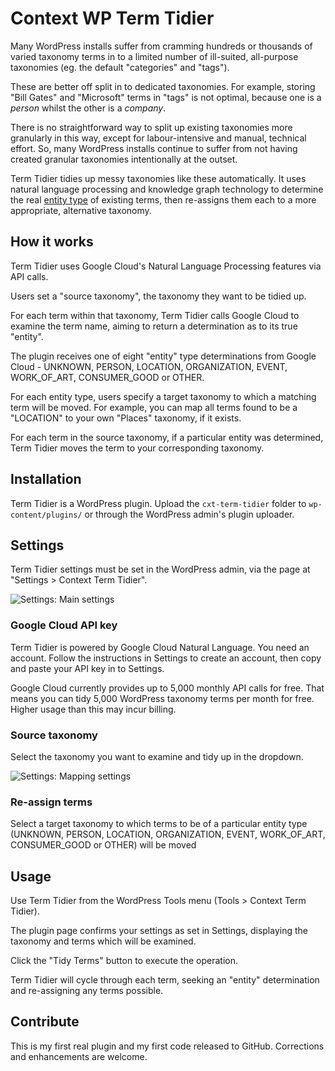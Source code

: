 # Context WP Term Tidier

Many WordPress installs suffer from cramming hundreds or thousands of varied taxonomy terms in to a limited number of ill-suited, all-purpose taxonomies (eg. the default "categories" and "tags").

These are better off split in to dedicated taxonomies. For example, storing "Bill Gates" and "Microsoft" terms in "tags" is not optimal, because one is a *person* whilst the other is a *company*.

There is no straightforward way to split up existing taxonomies more granularly in this way, except for  labour-intensive and manual, technical effort. So, many WordPress installs continue to suffer from not having created granular taxonomies intentionally at the outset.

Term Tidier tidies up messy taxonomies like these automatically. It uses natural language processing and knowledge graph technology to determine the real <a href="https://gcloud.readthedocs.io/en/latest/_modules/google/cloud/language/entity.html#EntityType">entity type</a> of existing terms, then re-assigns them each to a more appropriate, alternative taxonomy.

## How it works

Term Tidier uses Google Cloud's Natural Language Processing features via API calls.

Users set a "source taxonomy", the taxonomy they want to be tidied up.

For each term within that taxonomy, Term Tidier calls Google Cloud to examine the term name, aiming to return a determination as to its true "entity".

The plugin receives one of eight "entity" type determinations from Google Cloud - UNKNOWN, PERSON, LOCATION, ORGANIZATION, EVENT, WORK_OF_ART, CONSUMER_GOOD or OTHER.

For each entity type, users specify a target taxonomy to which a matching term will be moved. For example, you can map all terms found to be a "LOCATION" to your own "Places" taxonomy, if it exists.

For each term in the source taxonomy, if a particular entity was determined, Term Tidier moves the term to your corresponding taxonomy.

## Installation

Term Tidier is a WordPress plugin. Upload the `cxt-term-tidier` folder to `wp-content/plugins/` or through the WordPress admin's plugin uploader.

## Settings

Term Tidier settings must be set in the WordPress admin, via the page at "Settings > Context Term Tidier".

![Settings: Main settings](https://i.imgur.com/CkP9nQA.png)

### Google Cloud API key

Term Tidier is powered by Google Cloud Natural Language. You need an account. Follow the instructions in Settings to create an account, then copy and paste your API key in to Settings.

Google Cloud currently provides up to 5,000 monthly API calls for free. That means you can tidy 5,000 WordPress taxonomy terms per month for free. Higher usage than this may incur billing.

### Source taxonomy

Select the taxonomy you want to examine and tidy up in the dropdown.

![Settings: Mapping settings](https://i.imgur.com/zhEUGnq.png)

### Re-assign terms

Select a target taxonomy to which terms to be of a particular entity type (UNKNOWN, PERSON, LOCATION, ORGANIZATION, EVENT, WORK_OF_ART, CONSUMER_GOOD or OTHER) will be moved

## Usage

Use Term Tidier from the WordPress Tools menu (Tools > Context Term Tidier).

The plugin page confirms your settings as set in Settings, displaying the taxonomy and terms which will be examined.

Click the "Tidy Terms" button to execute the operation.

Term Tidier will cycle through each term, seeking an "entity" determination and re-assigning any terms possible.

## Contribute

This is my first real plugin and my first code released to GitHub. Corrections and enhancements are welcome.
